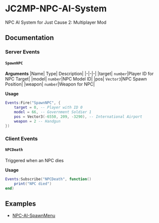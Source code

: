 # JC2MP-NPC-AI-System
NPC AI System for Just Cause 2: Multiplayer Mod

## Documentation
### Server Events
#### `SpawnNPC`

**Arguments**
|Name| Type| Description|
|-|-|-|
|target| `number`|Player ID for NPC Target|
|model| `number`|NPC Model ID|
|pos| `Vector3`|NPC Spawn Position|
|weapon| `number`|Weapon for NPC|

**Usage**
```lua
Events:Fire("SpawnNPC", {
    target = 0, -- Player with ID 0
    model = 66, -- Government Soldier 1
    pos = Vector3(-6550, 209, -3290), -- International Airport
    weapon = 2 -- Handgun
})
```

### Client Events
#### `NPCDeath`
Triggered when an NPC dies

**Usage**
```lua
Events:Subscribe("NPCDeath", function()
    print("NPC died")
end)
```

## Examples
- [NPC-AI-SpawnMenu](https://github.com/Hallkezz/NPC-AI-SpawnMenu)
